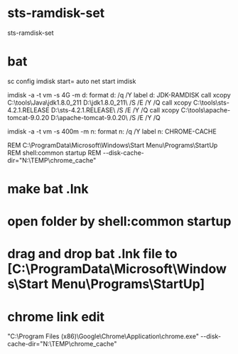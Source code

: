 # sts-ramdisk-set
sts-ramdisk-set



# bat
sc config imdisk start= auto
net start imdisk


imdisk -a -t vm -s 4G -m d:
format d: /q /Y
label d: JDK-RAMDISK
call xcopy C:\tools\Java\jdk1.8.0_211 D:\jdk1.8.0_211\ /S /E /Y /Q
call xcopy C:\tools\sts-4.2.1.RELEASE D:\sts-4.2.1.RELEASE\ /S /E /Y /Q
call xcopy C:\tools\apache-tomcat-9.0.20 D:\apache-tomcat-9.0.20\ /S /E /Y /Q


 

imdisk -a -t vm -s 400m -m n:
format n: /q /Y
label n: CHROME-CACHE


REM C:\ProgramData\Microsoft\Windows\Start Menu\Programs\StartUp
REM shell:common startup
REM  --disk-cache-dir="N:\TEMP\chrome_cache"


# make bat .lnk

# open folder by   shell:common startup  

# drag and drop bat .lnk file to  [C:\ProgramData\Microsoft\Windows\Start Menu\Programs\StartUp] 



#  chrome link edit
"C:\Program Files (x86)\Google\Chrome\Application\chrome.exe" --disk-cache-dir="N:\TEMP\chrome_cache"
